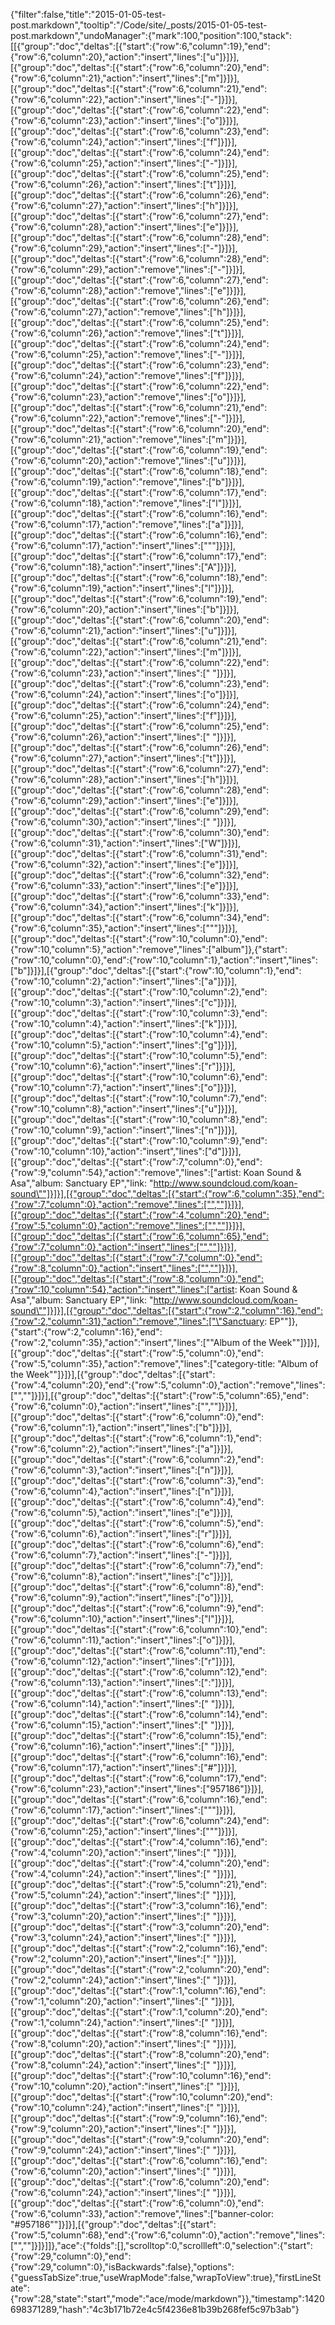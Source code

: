 {"filter":false,"title":"2015-01-05-test-post.markdown","tooltip":"/Code/site/_posts/2015-01-05-test-post.markdown","undoManager":{"mark":100,"position":100,"stack":[[{"group":"doc","deltas":[{"start":{"row":6,"column":19},"end":{"row":6,"column":20},"action":"insert","lines":["u"]}]}],[{"group":"doc","deltas":[{"start":{"row":6,"column":20},"end":{"row":6,"column":21},"action":"insert","lines":["m"]}]}],[{"group":"doc","deltas":[{"start":{"row":6,"column":21},"end":{"row":6,"column":22},"action":"insert","lines":["-"]}]}],[{"group":"doc","deltas":[{"start":{"row":6,"column":22},"end":{"row":6,"column":23},"action":"insert","lines":["o"]}]}],[{"group":"doc","deltas":[{"start":{"row":6,"column":23},"end":{"row":6,"column":24},"action":"insert","lines":["f"]}]}],[{"group":"doc","deltas":[{"start":{"row":6,"column":24},"end":{"row":6,"column":25},"action":"insert","lines":["-"]}]}],[{"group":"doc","deltas":[{"start":{"row":6,"column":25},"end":{"row":6,"column":26},"action":"insert","lines":["t"]}]}],[{"group":"doc","deltas":[{"start":{"row":6,"column":26},"end":{"row":6,"column":27},"action":"insert","lines":["h"]}]}],[{"group":"doc","deltas":[{"start":{"row":6,"column":27},"end":{"row":6,"column":28},"action":"insert","lines":["e"]}]}],[{"group":"doc","deltas":[{"start":{"row":6,"column":28},"end":{"row":6,"column":29},"action":"insert","lines":["-"]}]}],[{"group":"doc","deltas":[{"start":{"row":6,"column":28},"end":{"row":6,"column":29},"action":"remove","lines":["-"]}]}],[{"group":"doc","deltas":[{"start":{"row":6,"column":27},"end":{"row":6,"column":28},"action":"remove","lines":["e"]}]}],[{"group":"doc","deltas":[{"start":{"row":6,"column":26},"end":{"row":6,"column":27},"action":"remove","lines":["h"]}]}],[{"group":"doc","deltas":[{"start":{"row":6,"column":25},"end":{"row":6,"column":26},"action":"remove","lines":["t"]}]}],[{"group":"doc","deltas":[{"start":{"row":6,"column":24},"end":{"row":6,"column":25},"action":"remove","lines":["-"]}]}],[{"group":"doc","deltas":[{"start":{"row":6,"column":23},"end":{"row":6,"column":24},"action":"remove","lines":["f"]}]}],[{"group":"doc","deltas":[{"start":{"row":6,"column":22},"end":{"row":6,"column":23},"action":"remove","lines":["o"]}]}],[{"group":"doc","deltas":[{"start":{"row":6,"column":21},"end":{"row":6,"column":22},"action":"remove","lines":["-"]}]}],[{"group":"doc","deltas":[{"start":{"row":6,"column":20},"end":{"row":6,"column":21},"action":"remove","lines":["m"]}]}],[{"group":"doc","deltas":[{"start":{"row":6,"column":19},"end":{"row":6,"column":20},"action":"remove","lines":["u"]}]}],[{"group":"doc","deltas":[{"start":{"row":6,"column":18},"end":{"row":6,"column":19},"action":"remove","lines":["b"]}]}],[{"group":"doc","deltas":[{"start":{"row":6,"column":17},"end":{"row":6,"column":18},"action":"remove","lines":["l"]}]}],[{"group":"doc","deltas":[{"start":{"row":6,"column":16},"end":{"row":6,"column":17},"action":"remove","lines":["a"]}]}],[{"group":"doc","deltas":[{"start":{"row":6,"column":16},"end":{"row":6,"column":17},"action":"insert","lines":["\""]}]}],[{"group":"doc","deltas":[{"start":{"row":6,"column":17},"end":{"row":6,"column":18},"action":"insert","lines":["A"]}]}],[{"group":"doc","deltas":[{"start":{"row":6,"column":18},"end":{"row":6,"column":19},"action":"insert","lines":["l"]}]}],[{"group":"doc","deltas":[{"start":{"row":6,"column":19},"end":{"row":6,"column":20},"action":"insert","lines":["b"]}]}],[{"group":"doc","deltas":[{"start":{"row":6,"column":20},"end":{"row":6,"column":21},"action":"insert","lines":["u"]}]}],[{"group":"doc","deltas":[{"start":{"row":6,"column":21},"end":{"row":6,"column":22},"action":"insert","lines":["m"]}]}],[{"group":"doc","deltas":[{"start":{"row":6,"column":22},"end":{"row":6,"column":23},"action":"insert","lines":[" "]}]}],[{"group":"doc","deltas":[{"start":{"row":6,"column":23},"end":{"row":6,"column":24},"action":"insert","lines":["o"]}]}],[{"group":"doc","deltas":[{"start":{"row":6,"column":24},"end":{"row":6,"column":25},"action":"insert","lines":["f"]}]}],[{"group":"doc","deltas":[{"start":{"row":6,"column":25},"end":{"row":6,"column":26},"action":"insert","lines":[" "]}]}],[{"group":"doc","deltas":[{"start":{"row":6,"column":26},"end":{"row":6,"column":27},"action":"insert","lines":["t"]}]}],[{"group":"doc","deltas":[{"start":{"row":6,"column":27},"end":{"row":6,"column":28},"action":"insert","lines":["h"]}]}],[{"group":"doc","deltas":[{"start":{"row":6,"column":28},"end":{"row":6,"column":29},"action":"insert","lines":["e"]}]}],[{"group":"doc","deltas":[{"start":{"row":6,"column":29},"end":{"row":6,"column":30},"action":"insert","lines":[" "]}]}],[{"group":"doc","deltas":[{"start":{"row":6,"column":30},"end":{"row":6,"column":31},"action":"insert","lines":["W"]}]}],[{"group":"doc","deltas":[{"start":{"row":6,"column":31},"end":{"row":6,"column":32},"action":"insert","lines":["e"]}]}],[{"group":"doc","deltas":[{"start":{"row":6,"column":32},"end":{"row":6,"column":33},"action":"insert","lines":["e"]}]}],[{"group":"doc","deltas":[{"start":{"row":6,"column":33},"end":{"row":6,"column":34},"action":"insert","lines":["k"]}]}],[{"group":"doc","deltas":[{"start":{"row":6,"column":34},"end":{"row":6,"column":35},"action":"insert","lines":["\""]}]}],[{"group":"doc","deltas":[{"start":{"row":10,"column":0},"end":{"row":10,"column":5},"action":"remove","lines":["album"]},{"start":{"row":10,"column":0},"end":{"row":10,"column":1},"action":"insert","lines":["b"]}]}],[{"group":"doc","deltas":[{"start":{"row":10,"column":1},"end":{"row":10,"column":2},"action":"insert","lines":["a"]}]}],[{"group":"doc","deltas":[{"start":{"row":10,"column":2},"end":{"row":10,"column":3},"action":"insert","lines":["c"]}]}],[{"group":"doc","deltas":[{"start":{"row":10,"column":3},"end":{"row":10,"column":4},"action":"insert","lines":["k"]}]}],[{"group":"doc","deltas":[{"start":{"row":10,"column":4},"end":{"row":10,"column":5},"action":"insert","lines":["g"]}]}],[{"group":"doc","deltas":[{"start":{"row":10,"column":5},"end":{"row":10,"column":6},"action":"insert","lines":["r"]}]}],[{"group":"doc","deltas":[{"start":{"row":10,"column":6},"end":{"row":10,"column":7},"action":"insert","lines":["o"]}]}],[{"group":"doc","deltas":[{"start":{"row":10,"column":7},"end":{"row":10,"column":8},"action":"insert","lines":["u"]}]}],[{"group":"doc","deltas":[{"start":{"row":10,"column":8},"end":{"row":10,"column":9},"action":"insert","lines":["n"]}]}],[{"group":"doc","deltas":[{"start":{"row":10,"column":9},"end":{"row":10,"column":10},"action":"insert","lines":["d"]}]}],[{"group":"doc","deltas":[{"start":{"row":7,"column":0},"end":{"row":9,"column":54},"action":"remove","lines":["artist:         Koan Sound & Asa","album:          Sanctuary EP","link:           \"http://www.soundcloud.com/koan-sound\""]}]}],[{"group":"doc","deltas":[{"start":{"row":6,"column":35},"end":{"row":7,"column":0},"action":"remove","lines":["",""]}]}],[{"group":"doc","deltas":[{"start":{"row":4,"column":20},"end":{"row":5,"column":0},"action":"remove","lines":["",""]}]}],[{"group":"doc","deltas":[{"start":{"row":6,"column":65},"end":{"row":7,"column":0},"action":"insert","lines":["",""]}]}],[{"group":"doc","deltas":[{"start":{"row":7,"column":0},"end":{"row":8,"column":0},"action":"insert","lines":["",""]}]}],[{"group":"doc","deltas":[{"start":{"row":8,"column":0},"end":{"row":10,"column":54},"action":"insert","lines":["artist:         Koan Sound & Asa","album:          Sanctuary EP","link:           \"http://www.soundcloud.com/koan-sound\""]}]}],[{"group":"doc","deltas":[{"start":{"row":2,"column":16},"end":{"row":2,"column":31},"action":"remove","lines":["\"Sanctuary: EP\""]},{"start":{"row":2,"column":16},"end":{"row":2,"column":35},"action":"insert","lines":["\"Album of the Week\""]}]}],[{"group":"doc","deltas":[{"start":{"row":5,"column":0},"end":{"row":5,"column":35},"action":"remove","lines":["category-title: \"Album of the Week\""]}]}],[{"group":"doc","deltas":[{"start":{"row":4,"column":20},"end":{"row":5,"column":0},"action":"remove","lines":["",""]}]}],[{"group":"doc","deltas":[{"start":{"row":5,"column":65},"end":{"row":6,"column":0},"action":"insert","lines":["",""]}]}],[{"group":"doc","deltas":[{"start":{"row":6,"column":0},"end":{"row":6,"column":1},"action":"insert","lines":["b"]}]}],[{"group":"doc","deltas":[{"start":{"row":6,"column":1},"end":{"row":6,"column":2},"action":"insert","lines":["a"]}]}],[{"group":"doc","deltas":[{"start":{"row":6,"column":2},"end":{"row":6,"column":3},"action":"insert","lines":["n"]}]}],[{"group":"doc","deltas":[{"start":{"row":6,"column":3},"end":{"row":6,"column":4},"action":"insert","lines":["n"]}]}],[{"group":"doc","deltas":[{"start":{"row":6,"column":4},"end":{"row":6,"column":5},"action":"insert","lines":["e"]}]}],[{"group":"doc","deltas":[{"start":{"row":6,"column":5},"end":{"row":6,"column":6},"action":"insert","lines":["r"]}]}],[{"group":"doc","deltas":[{"start":{"row":6,"column":6},"end":{"row":6,"column":7},"action":"insert","lines":["-"]}]}],[{"group":"doc","deltas":[{"start":{"row":6,"column":7},"end":{"row":6,"column":8},"action":"insert","lines":["c"]}]}],[{"group":"doc","deltas":[{"start":{"row":6,"column":8},"end":{"row":6,"column":9},"action":"insert","lines":["o"]}]}],[{"group":"doc","deltas":[{"start":{"row":6,"column":9},"end":{"row":6,"column":10},"action":"insert","lines":["l"]}]}],[{"group":"doc","deltas":[{"start":{"row":6,"column":10},"end":{"row":6,"column":11},"action":"insert","lines":["o"]}]}],[{"group":"doc","deltas":[{"start":{"row":6,"column":11},"end":{"row":6,"column":12},"action":"insert","lines":["r"]}]}],[{"group":"doc","deltas":[{"start":{"row":6,"column":12},"end":{"row":6,"column":13},"action":"insert","lines":[":"]}]}],[{"group":"doc","deltas":[{"start":{"row":6,"column":13},"end":{"row":6,"column":14},"action":"insert","lines":[" "]}]}],[{"group":"doc","deltas":[{"start":{"row":6,"column":14},"end":{"row":6,"column":15},"action":"insert","lines":[" "]}]}],[{"group":"doc","deltas":[{"start":{"row":6,"column":15},"end":{"row":6,"column":16},"action":"insert","lines":[" "]}]}],[{"group":"doc","deltas":[{"start":{"row":6,"column":16},"end":{"row":6,"column":17},"action":"insert","lines":["#"]}]}],[{"group":"doc","deltas":[{"start":{"row":6,"column":17},"end":{"row":6,"column":23},"action":"insert","lines":["957186"]}]}],[{"group":"doc","deltas":[{"start":{"row":6,"column":16},"end":{"row":6,"column":17},"action":"insert","lines":["\""]}]}],[{"group":"doc","deltas":[{"start":{"row":6,"column":24},"end":{"row":6,"column":25},"action":"insert","lines":["\""]}]}],[{"group":"doc","deltas":[{"start":{"row":4,"column":16},"end":{"row":4,"column":20},"action":"insert","lines":["    "]}]}],[{"group":"doc","deltas":[{"start":{"row":4,"column":20},"end":{"row":4,"column":24},"action":"insert","lines":["    "]}]}],[{"group":"doc","deltas":[{"start":{"row":5,"column":21},"end":{"row":5,"column":24},"action":"insert","lines":["   "]}]}],[{"group":"doc","deltas":[{"start":{"row":3,"column":16},"end":{"row":3,"column":20},"action":"insert","lines":["    "]}]}],[{"group":"doc","deltas":[{"start":{"row":3,"column":20},"end":{"row":3,"column":24},"action":"insert","lines":["    "]}]}],[{"group":"doc","deltas":[{"start":{"row":2,"column":16},"end":{"row":2,"column":20},"action":"insert","lines":["    "]}]}],[{"group":"doc","deltas":[{"start":{"row":2,"column":20},"end":{"row":2,"column":24},"action":"insert","lines":["    "]}]}],[{"group":"doc","deltas":[{"start":{"row":1,"column":16},"end":{"row":1,"column":20},"action":"insert","lines":["    "]}]}],[{"group":"doc","deltas":[{"start":{"row":1,"column":20},"end":{"row":1,"column":24},"action":"insert","lines":["    "]}]}],[{"group":"doc","deltas":[{"start":{"row":8,"column":16},"end":{"row":8,"column":20},"action":"insert","lines":["    "]}]}],[{"group":"doc","deltas":[{"start":{"row":8,"column":20},"end":{"row":8,"column":24},"action":"insert","lines":["    "]}]}],[{"group":"doc","deltas":[{"start":{"row":10,"column":16},"end":{"row":10,"column":20},"action":"insert","lines":["    "]}]}],[{"group":"doc","deltas":[{"start":{"row":10,"column":20},"end":{"row":10,"column":24},"action":"insert","lines":["    "]}]}],[{"group":"doc","deltas":[{"start":{"row":9,"column":16},"end":{"row":9,"column":20},"action":"insert","lines":["    "]}]}],[{"group":"doc","deltas":[{"start":{"row":9,"column":20},"end":{"row":9,"column":24},"action":"insert","lines":["    "]}]}],[{"group":"doc","deltas":[{"start":{"row":6,"column":16},"end":{"row":6,"column":20},"action":"insert","lines":["    "]}]}],[{"group":"doc","deltas":[{"start":{"row":6,"column":20},"end":{"row":6,"column":24},"action":"insert","lines":["    "]}]}],[{"group":"doc","deltas":[{"start":{"row":6,"column":0},"end":{"row":6,"column":33},"action":"remove","lines":["banner-color:           \"#957186\""]}]}],[{"group":"doc","deltas":[{"start":{"row":5,"column":68},"end":{"row":6,"column":0},"action":"remove","lines":["",""]}]}]]},"ace":{"folds":[],"scrolltop":0,"scrollleft":0,"selection":{"start":{"row":29,"column":0},"end":{"row":29,"column":0},"isBackwards":false},"options":{"guessTabSize":true,"useWrapMode":false,"wrapToView":true},"firstLineState":{"row":28,"state":"start","mode":"ace/mode/markdown"}},"timestamp":1420698371289,"hash":"4c3b171b72e4c5f4236e81b39b268fef5c97b3ab"}